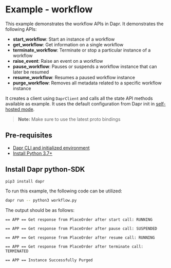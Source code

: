 # Example - workflow

This example demonstrates the workflow APIs in Dapr.
It demonstrates the following APIs:
- **start_workflow**: Start an instance of a workflow
- **get_workflow**: Get information on a single workflow
- **terminate_workflow**: Terminate or stop a particular instance of a workflow
- **raise_event**: Raise an event on a workflow
- **pause_workflow**: Pauses or suspends a workflow instance that can later be resumed
- **resume_workflow**: Resumes a paused workflow instance
- **purge_workflow**: Removes all metadata related to a specific workflow instance

It creates a client using `DaprClient` and calls all the state API methods available as example.
It uses the default configuration from Dapr init in [self-hosted mode](https://github.com/dapr/cli#install-dapr-on-your-local-machine-self-hosted). 

> **Note:** Make sure to use the latest proto bindings

## Pre-requisites

- [Dapr CLI and initialized environment](https://docs.dapr.io/getting-started)
- [Install Python 3.7+](https://www.python.org/downloads/)

## Install Dapr python-SDK

<!-- Our CI/CD pipeline automatically installs the correct version, so we can skip this step in the automation -->

```bash
pip3 install dapr
```

To run this example, the following code can be utilized:

<!-- STEP
name: Run state store example
expected_stdout_lines:
  - "== APP == Attempting to start PlaceOrder"
  - "== APP == Get response from PlaceOrder after start call: RUNNING"
  - "== APP == Get response from PlaceOrder after pause call: SUSPENDED"
  - "== APP == Get response from PlaceOrder after resume call: RUNNING"
  - "== APP == Get response from PlaceOrder after terminate call: TERMINATED"
  - "== APP == Get response from PlaceOrder after purge call: None"
  - "== APP == Instance Successfully Purged"
timeout_seconds: 5
-->

```bash
dapr run -- python3 workflow.py
```
<!-- END_STEP -->

The output should be as follows:

```
== APP == Get response from PlaceOrder after start call: RUNNING

== APP == Get response from PlaceOrder after pause call: SUSPENDED

== APP == Get response from PlaceOrder after resume call: RUNNING

== APP == Get response from PlaceOrder after terminate call: TERMINATED

== APP == Instance Successfully Purged

```

